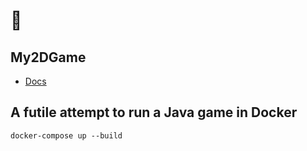 # :wave:

## My2DGame

- [Docs](https://www.youtube.com/watch?app=desktop&v=om59cwR7psI&list=PL_QPQmz5C6WUF-pOQDsbsKbaBZqXj4qSq)


## A futile attempt to run a Java game in Docker

``` 
docker-compose up --build
```

